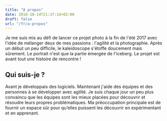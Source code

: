 ```yaml
---
title: "A propos"
date: 2018-10-14T21:37:14+02:00
draft: false
url: "/fr/a-propos"
---
```


Je me suis mis au défi de lancer ce projet photo à la fin de l'été 2017 avec l'idée de mélanger deux de mes passions : l'agilité et la photographie. Après un début un peu difficile, le kaleidoscope s'étoffe doucement mais sûrement. Le portrait n'est que la partie émergée de l'iceberg. Le projet est avant tout une histoire de rencontre !


## Qui suis-je ?
Avant je développais des logiciels. Maintenant j'aide des équipes et des personnes à se développer avec agilité.
Je suis chaque jour un peu plus convaincu que les équipes sont les mieux placées pour découvrir et résoudre leurs propres problématiques. Ma préoccupation principale est de fournir un espace sûr pour qu’elles puissent les découvrir en expérimentant et en apprenant.
